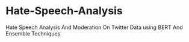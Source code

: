 # Hate-Speech-Analysis
Hate Speech Analysis And Moderation On Twitter Data using BERT And Ensemble Techniques

